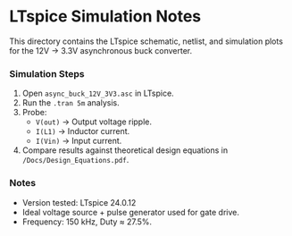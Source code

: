 # LTspice Simulation Notes

This directory contains the LTspice schematic, netlist, and simulation plots for the 12V → 3.3V asynchronous buck converter.

### Simulation Steps
1. Open `async_buck_12V_3V3.asc` in LTspice.
2. Run the `.tran 5m` analysis.
3. Probe:
   - `V(out)` → Output voltage ripple.
   - `I(L1)` → Inductor current.
   - `I(Vin)` → Input current.
4. Compare results against theoretical design equations in `/Docs/Design_Equations.pdf`.

### Notes
- Version tested: LTspice 24.0.12  
- Ideal voltage source + pulse generator used for gate drive.  
- Frequency: 150 kHz, Duty ≈ 27.5%.  
